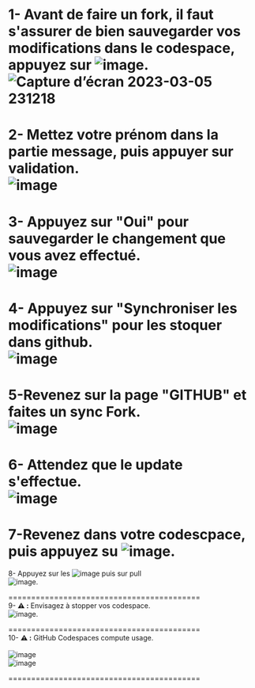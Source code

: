 1- Avant de faire un fork, il faut s'assurer de bien sauvegarder vos modifications dans le codespace, appuyez sur ![image](https://user-images.githubusercontent.com/123748165/223426093-6205abf1-90ef-46f4-b39c-ba13e3070f79.png).
  ![Capture d’écran 2023-03-05 231218](https://user-images.githubusercontent.com/123748165/223422918-082c398d-690f-41f1-ab57-244e2427926d.png)<br>
==========================================

2- Mettez votre prénom dans la partie message, puis appuyer sur validation.<br>
![image](https://user-images.githubusercontent.com/123748165/223423069-5075848d-d216-4cde-b4d3-11ccb5322018.png)<br>
==========================================

3- Appuyez sur "Oui" pour sauvegarder le changement que vous avez effectué.<br>
![image](https://user-images.githubusercontent.com/123748165/223423165-b6cca62c-3712-48bc-b635-814285ed89eb.png)<br>
==========================================

4- Appuyez sur "Synchroniser les modifications" pour les stoquer dans github.<br>
![image](https://user-images.githubusercontent.com/123748165/223423205-f805c694-400d-46e6-9508-11cf8a6b46f6.png)<br>
==========================================

5-Revenez sur la page "GITHUB" et faites un sync Fork.<br>
![image](https://user-images.githubusercontent.com/123748165/223425479-8e1e935e-3161-4ee8-ae2a-d9947c1eaa13.png)<br>
==========================================

6- Attendez que le update s'effectue.<br>
![image](https://user-images.githubusercontent.com/123748165/223423543-fe53c9fd-5346-403d-9af6-0766d8d39a48.png)<br>
==========================================

7-Revenez dans votre codescpace, puis appuyez su ![image](https://user-images.githubusercontent.com/123748165/223425959-19b574d1-c82a-4430-8f14-d77c4b901fcf.png).<br>
==========================================

8- Appuyez sur les ![image](https://user-images.githubusercontent.com/123748165/223426488-8383daf2-166f-4f66-89d0-d814f859d73a.png) puis sur pull
<br>![image](https://user-images.githubusercontent.com/123748165/223426386-8db113a9-4faf-4698-808e-fa8a625918ed.png).<br>

==========================================
<br>
9- **⚠ :**  Envisagez à stopper vos codespace.<br>
![image](https://user-images.githubusercontent.com/123748165/223712238-9bf333a4-5b70-4d9d-aa1b-da3b534c2223.png).<br>

==========================================
<br>
10- **⚠ :** GitHub Codespaces compute usage.<br>
<br>
![image](https://user-images.githubusercontent.com/123748165/223713061-53ca576a-6bf2-416f-89dd-5fd0aa95c91e.png)<br>
![image](https://user-images.githubusercontent.com/123651815/223723724-df4a64c3-21f2-437c-808c-8a57d80f6412.png)


==========================================
